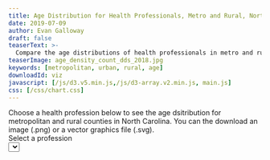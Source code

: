 ```yaml
---
title: Age Distribution for Health Professionals, Metro and Rural, North Carolina
date: 2019-07-09
author: Evan Galloway
draft: false
teaserText: >-
  Compare the age distributions of health professionals in metro and rural areas.
teaserImage: age_density_count_dds_2018.jpg
keywords: [metropolitan, urban, rural, age]
downloadId: viz
javascript: [/js/d3.v5.min.js,/js/d3-array.v2.min.js, main.js]
css: [/css/chart.css]
---
```

<div class="notification">Choose a health profession below to see the age dsitribution for metropolitan and rural counties in North Carolina. You can the download an image (.png) or a vector graphics file (.svg).</div>
<div class="field"><label class="label">Select a profession</label><div class="control select"><select id="profession-select"></select></div></div>
<div id="viz"></div>